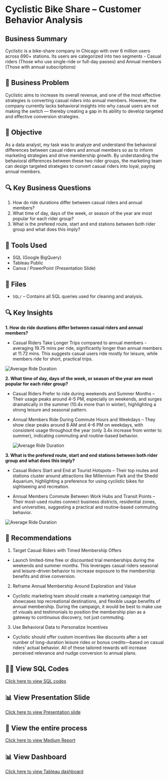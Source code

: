 # Cyclistic Bike Share – Customer Behavior Analysis

## Business Summary
Cyclistic is a bike-share company in Chicago with over 6 million users across 690+ stations. Its users are categorized into two segments - Casual riders (Those who use single-ride or full-day passes) and Annual members (Those with annual subscriptions)

## 🚨 Business Problem 

Cyclistic aims to increase its overall revenue, and one of the most effective strategies is converting casual riders into annual members. However, the company currently lacks behavioral insights into why casual users are not making the switch — thereby creating a gap in its ability to develop targeted and effective conversion strategies.

## 🎯 Objective
As a data analyst, my task was to analyze and understand the behavioral differences between casual riders and annual members so as to inform marketing strategies and drive membership growth. By understanding the behavioral differences between these two rider groups, the marketing team can design targeted strategies to convert casual riders into loyal, paying annual members.

## 🔍 Key Business Questions
1. How do ride durations differ between casual riders and annual members?
2. What time of day, days of the week, or season of the year are most popular for each rider group?
3. What is the prefered route, start and end stations between both rider group and what does this imply?

## 🧰 Tools Used
- SQL (Google BigQuery)
- Tableau Public
- Canva / PowerPoint (Presentation Slide)

## 📁 Files
- `SQL/` – Contains all SQL queries used for cleaning and analysis.

## 🔍 Key Insights
**1. How do ride durations differ between casual riders and annual members?**
   - Casual Riders Take Longer Trips compared to annual members - averaging 19.75 mins per ride, significantly longer than annual members at 11.72 mins. This suggests casual users ride mostly for leisure, while members ride for short, practical trips.

![Average Ride Duration](avg_ride_duration.png)

**2. What time of day, days of the week, or season of the year are most popular for each rider group?**
   - Casual Riders Prefer to ride during weekends and Summer Months – Their usage peaks around 4–5 PM, especially on weekends, and surges dramatically in the summer (10.4x more than in winter), highlighting a strong leisure and seasonal pattern.
     
   - Annual Members Ride During Commute Hours and Weekdays – They show clear peaks around 8 AM and 4–6 PM on weekdays, with consistent usage throughout the year (only 3.4x increase from winter to summer), indicating commuting and routine-based behavior.

     ![Average Ride Duration](avg_ride_duration.png)

**3. What is the prefered route, start and end stations between both rider group and what does this imply?**
   - Casual Riders Start and End at Tourist Hotspots – Their top routes and stations cluster around attractions like Millennium Park and the Shedd Aquarium, highlighting a preference for using cyclistic bikes for sightseeing and recreation.
     
   - Annual Members Commute Between Work Hubs and Transit Points – Their most-used routes connect business districts, residential zones, and universities, suggesting a practical and routine-based commuting behavior.

![Average Ride Duration](avg_ride_duration.png)

## 🎯 Recommendations
1. Target Casual Riders with Timed Membership Offers
- Launch limited-time free or discounted trial memberships during the weekends and summer months. This leverages casual riders seasonal and leisure-driven behavior to increase exposure to the membership benefits and drive conversion.

2. Reframe Annual Membership Around Exploration and Value
- Cyclistic marketing team should create a marketing campaign that showcases top recreational destinations, and flexible usage benefits of annual membership. During the campaign, it would be best to make use of visuals and testimonials to position the membership plan as a gateway to continuous discovery, not just commuting.

3. Use Behavioral Data to Personalize Incentives
- Cyclistic should offer custom incentives like discounts after a set number of long-duration leisure rides or bonus credits—based on casual riders’ actual behavior. All of these tailored rewards will increase perceived relevance and nudge conversion to annual plans.

## 🧑‍💻 View SQL Codes 
[Click here to view SQL codes](https://github.com/tos-in1/Case_Study-Cyclistic_Bike_Share/tree/master/SQL)

## 📊 View Presentation Slide
[Click here to view Presentation slide](https://www.canva.com/design/DAGndjK9rVo/dqVnQuEHYucn_N_ht108oA/view?utm_content=DAGndjK9rVo&utm_campaign=share_your_design&utm_medium=link2&utm_source=shareyourdesignpanel)

## 📝 View the entire process 
[Click here to view Medium Report](https://medium.com/@tosin.folorunso01/unlocking-membership-growth-converting-casual-riders-into-annual-members-1e305e2db007)

## 📊 View Dashboard
[Click here to view Tableau dashboard](https://public.tableau.com/views/CyclisticBikeShareDashboard_17471525247210/Dashboard1-When?:language=en-US&:sid=&:redirect=auth&:display_count=n&:origin=viz_share_link)






